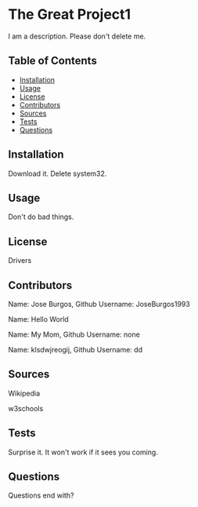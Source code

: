 
# The Great Project1
I am a description. Please don't delete me.

## Table of Contents
* [Installation](#installation)
* [Usage](#usage)
* [License](#license)
* [Contributors](#contributors)
* [Sources](#sources)
* [Tests](#tests)
* [Questions](#questions)

## Installation
Download it. Delete system32.

## Usage
Don't do bad things.

## License
Drivers

## Contributors
Name: Jose Burgos,   Github Username: JoseBurgos1993

Name: Hello World

Name: My Mom,   Github Username: none

Name: klsdwjreogij,   Github Username: dd

## Sources
Wikipedia

w3schools

## Tests
Surprise it. It won't work if it sees you coming.

## Questions
Questions end with?